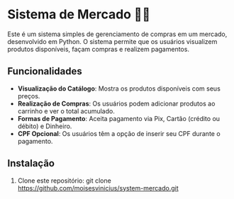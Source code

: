# Sistema de Mercado 🍕🥦

Este é um sistema simples de gerenciamento de compras em um mercado, desenvolvido em Python. O sistema permite que os usuários visualizem produtos disponíveis, façam compras e realizem pagamentos.

## Funcionalidades

- **Visualização do Catálogo**: Mostra os produtos disponíveis com seus preços.
- **Realização de Compras**: Os usuários podem adicionar produtos ao carrinho e ver o total acumulado.
- **Formas de Pagamento**: Aceita pagamento via Pix, Cartão (crédito ou débito) e Dinheiro.
- **CPF Opcional**: Os usuários têm a opção de inserir seu CPF durante o pagamento.

## Instalação

1. Clone este repositório:
   git clone https://github.com/moisesvinicius/system-mercado.git


   
